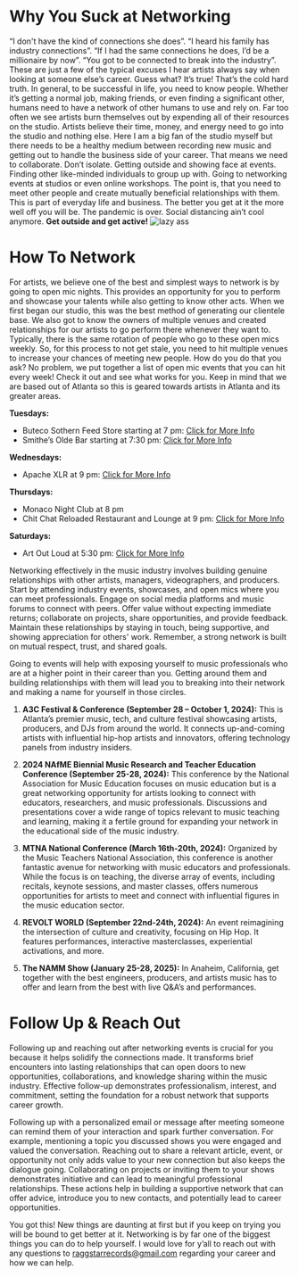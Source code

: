 <script lang='ts'>
  import BlogPageTemplate from '$lib/components/blog/BlogPageTemplate.svelte';
  import type { BlogCardProps } from '$lib/managers/BlogManager';
  import { orderedBlogPosts } from '$lib/managers/BlogManager';
  import { page } from '$app/stores';

  const blogPostInfo: BlogCardProps = orderedBlogPosts.find((post) => post.slug === $page.route.id?.split('/')[3]);
  const assetsUrl = `/blog/${blogPostInfo.image}`;

  const gif1 = `${assetsUrl}/gif1.gif`;
</script>

<BlogPageTemplate
  title={blogPostInfo.title}
  subtitle={blogPostInfo.subtitle}
  published_date={blogPostInfo.date_published}
  coverImg={blogPostInfo.image}>

# Why You Suck at Networking
“I don't have the kind of connections she does”. “I heard his family has industry connections”. “If I had the same connections he does, I’d be a millionaire by now”. “You got to be connected to break into the industry”. These are just a few of the typical excuses I hear artists always say when looking at someone else’s career. Guess what? It’s true! That’s the cold hard truth. In general, to be successful in life, you need to know people. Whether it’s getting a normal job, making friends, or even finding a significant other, humans need to have a network of other humans to use and rely on. Far too often we see artists burn themselves out by expending all of their resources on the studio. Artists believe their time, money, and energy need to go into the studio and nothing else. Here I am a big fan of the studio myself but there needs to be a healthy medium between recording new music and getting out to handle the business side of your career. That means we need to collaborate. Don’t isolate. Getting outside and showing face at events. Finding other like-minded individuals to group up with. Going to networking events at studios or even online workshops. The point is, that you need to meet other people and create mutually beneficial relationships with them. This is part of everyday life and business. The better you get at it the more well off you will be. The pandemic is over. Social distancing ain’t cool anymore. **Get outside and get active!**
![lazy ass]({gif1})

# How To Network
For artists, we believe one of the best and simplest ways to network is by going to open mic nights. This provides an opportunity for you to perform and showcase your talents while also getting to know other acts. When we first began our studio, this was the best method of generating our clientele base. We also got to know the owners of multiple venues and created relationships for our artists to go perform there whenever they want to. Typically, there is the same rotation of people who go to these open mics weekly. So, for this process to not get stale, you need to hit multiple venues to increase your chances of meeting new people. How do you do that you ask? No problem, we put together a list of open mic events that you can hit every week! Check it out and see what works for you. Keep in mind that we are based out of Atlanta so this is geared towards artists in Atlanta and its greater areas.


**Tuesdays:**
- Buteco Sothern Feed Store starting at 7 pm: [Click for More Info](https://www.instagram.com/butecosounds/?hl=en)
- Smithe’s Olde Bar starting at 7:30 pm: [Click for More Info](https://www.sobatl.com/weekly-events)

**Wednesdays:**
- Apache XLR at 9 pm: [Click for More Info](https://apachexlr.com/faq/how-do-i-participate-in-the-open-mic)

**Thursdays:**
- Monaco Night Club at 8 pm
- Chit Chat Reloaded Restaurant and Lounge at 9 pm: [Click for More Info](https://www.instagram.com/p/C4geWmgAeVj/?hl=en)

**Saturdays:**
- Art Out Loud at 5:30 pm: [Click for More Info](https://www.eventbrite.com/e/art-out-loud-open-mic-variety-show-tickets-849668851407)

Networking effectively in the music industry involves building genuine relationships with other artists, managers, videographers, and producers. Start by attending industry events, showcases, and open mics where you can meet professionals. Engage on social media platforms and music forums to connect with peers. Offer value without expecting immediate returns; collaborate on projects, share opportunities, and provide feedback. Maintain these relationships by staying in touch, being supportive, and showing appreciation for others' work. Remember, a strong network is built on mutual respect, trust, and shared goals.

Going to events will help with exposing yourself to music professionals who are at a higher point in their career than you. Getting around them and building relationships with them will lead you to breaking into their network and making a name for yourself in those circles.

1. **A3C Festival & Conference (September 28 – October 1, 2024):** This is Atlanta’s premier music, tech, and culture festival showcasing artists, producers, and DJs from around the world. It connects up-and-coming artists with influential hip-hop artists and innovators, offering technology panels from industry insiders.

2. **2024 NAfME Biennial Music Research and Teacher Education Conference (September 25-28, 2024):** This conference by the National Association for Music Education focuses on music education but is a great networking opportunity for artists looking to connect with educators, researchers, and music professionals. Discussions and presentations cover a wide range of topics relevant to music teaching and learning, making it a fertile ground for expanding your network in the educational side of the music industry​​.

3. **MTNA National Conference (March 16th-20th, 2024):** Organized by the Music Teachers National Association, this conference is another fantastic avenue for networking with music educators and professionals. While the focus is on teaching, the diverse array of events, including recitals, keynote sessions, and master classes, offers numerous opportunities for artists to meet and connect with influential figures in the music education sector​​.

4. **REVOLT WORLD (September 22nd-24th, 2024):** An event reimagining the intersection of culture and creativity, focusing on Hip Hop. It features performances, interactive masterclasses, experiential activations, and more.

5. **The NAMM Show (January 25-28, 2025):** In Anaheim, California, get together with the best engineers, producers, and artists music has to offer and learn from the best with live Q&A’s and performances.


# Follow Up & Reach Out
Following up and reaching out after networking events is crucial for you because it helps solidify the connections made. It transforms brief encounters into lasting relationships that can open doors to new opportunities, collaborations, and knowledge sharing within the music industry. Effective follow-up demonstrates professionalism, interest, and commitment, setting the foundation for a robust network that supports career growth.

Following up with a personalized email or message after meeting someone can remind them of your interaction and spark further conversation. For example, mentioning a topic you discussed shows you were engaged and valued the conversation. Reaching out to share a relevant article, event, or opportunity not only adds value to your new connection but also keeps the dialogue going. Collaborating on projects or inviting them to your shows demonstrates initiative and can lead to meaningful professional relationships. These actions help in building a supportive network that can offer advice, introduce you to new contacts, and potentially lead to career opportunities.

You got this! New things are daunting at first but if you keep on trying you will be bound to get better at it. Networking is by far one of the biggest things you can do to help yourself. I would love for y’all to reach out with any questions to [raggstarrecords@gmail.com](mailto:raggstarrecords@gmail.com) regarding your career and how we can help.

</BlogPageTemplate>
